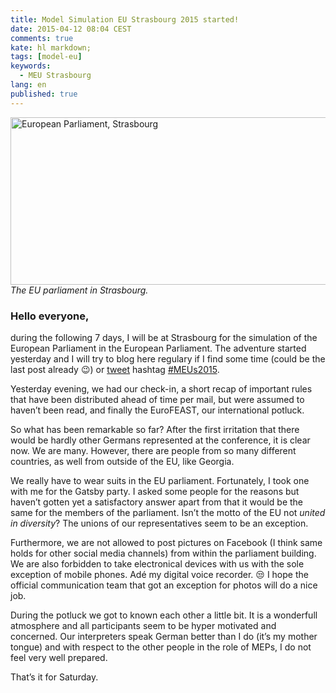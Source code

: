 ```yaml
---
title: Model Simulation EU Strasbourg 2015 started!
date: 2015-04-12 08:04 CEST
comments: true
kate: hl markdown;
tags: [model-eu]
keywords:
  - MEU Strasbourg
lang: en
published: true
---
```


<a data-flickr-embed="true"  href="https://www.flickr.com/photos/31817492@N00/2331067209" title="European Parliament, Strasbourg"><img src="https://farm3.staticflickr.com/2376/2331067209_fa196e9af2_z.jpg" width="640" height="268" alt="European Parliament, Strasbourg"></a>
*The EU parliament in Strasbourg.*

### Hello everyone,

during the following 7 days, I will be at Strasbourg for the simulation of the European Parliament in the European Parliament. The adventure started yesterday and I will try to blog here regulary if I find some time (could be the last post already :wink:) or [tweet](https://twitter.com/rriemann_eu) hashtag [#MEUs2015](https://twitter.com/hashtag/MEUs2015).

Yesterday evening, we had our check-in, a short recap of important rules that have been distributed ahead of time per mail, but were assumed to haven’t been read, and finally the EuroFEAST, our international potluck.

<!--more-->

So what has been remarkable so far? After the first irritation that there would be hardly other Germans represented at the conference, it is clear now. We are many. However, there are people from so many different countries, as well from outside of the EU, like Georgia.

We really have to wear suits in the EU parliament. Fortunately, I took one with me for the Gatsby party. I asked some people for the reasons but haven’t gotten yet a satisfactory answer apart from that it would be the same for the members of the parliament. Isn’t the motto of the EU not *united in diversity*? The unions of our representatives seem to be an exception.

Furthermore, we are not allowed to post pictures on Facebook (I think same holds for other social media channels) from within the parliament building. We are also forbidden to take electronical devices with us with the sole exception of mobile phones. Adé my digital voice recorder. :unamused: I hope the official communication team that got an exception for photos will do a nice job.

During the potluck we got to known each other a little bit. It is a wonderfull atmosphere and all participants seem to be hyper motivated and concerned. Our interpreters speak German better than I do (it’s my mother tongue) and with respect to the other people in the role of MEPs, I do not feel very well prepared.

That’s it for Saturday.
